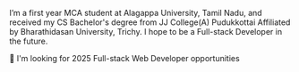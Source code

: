 I’m a first year MCA   student at Alagappa University, Tamil Nadu, and received my CS Bachelor's degree from JJ College(A) Pudukkottai Affiliated by Bharathidasan University, Trichy. I hope to be a Full-stack Developer in the future.

🤔 I'm looking for 2025 Full-stack Web Developer opportunities



<!---
Manikandan0328/Manikandan0328 is a ✨ special ✨ repository because its `README.md` (this file) appears on your GitHub profile.
You can click the Preview link to take a look at your changes.
--->
